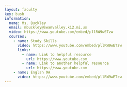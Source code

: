 ```yaml
---
layout: faculty
key: bush
information:
  name: Ms. Buckley
  email: mbuckley@swanvalley.k12.mi.us
  video: https://www.youtube.com/embed/pllRW9wETzw
  courses:
    - name: Study Skills
      video: https://www.youtube.com/embed/pllRW9wETzw
      links:
        - name: Link to helpful resource
          url: https://www.youtube.com
        - name: Link to another helpful resource
          url: https://www.youtube.com
    - name: Englsh 9A
      video: https://www.youtube.com/embed/pllRW9wETzw
---
```

